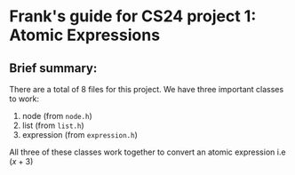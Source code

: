 # Frank's guide for CS24 project 1: Atomic Expressions

## Brief summary:

There are a total of 8 files for this project. We have three important classes to work:

1. node (from `node.h`)
2. list (from `list.h`)
3. expression (from `expression.h`)

All three of these classes work together to convert an atomic expression i.e $(x+3)$



